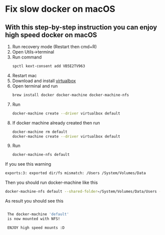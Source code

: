 Fix slow docker on macOS
========================
With this step-by-step instruction you can enjoy high speed docker on macOS
-----------------------

1. Run recovery mode (Restart then cmd+R)
2. Open Utils->terminal
3. Run command
    ```bash
    spctl kext-consent add VB5E2TV963
    ```
4. Restart mac
5. Download and install [virtualbox](https://download.virtualbox.org/virtualbox/6.0.10/VirtualBox-6.0.10-132072-OSX.dmg)
6. Open terminal and run
    ```bash
    brew install docker docker-machine docker-machine-nfs
    ```
7. Run
    ```bash
    docker-machine create --driver virtualbox default
    ```
8. If docker machine already created then run
    ```bash
    docker-machine rm default
    docker-machine create --driver virtualbox default
    ```
9. Run
    ```bash
    docker-machine-nfs default
    ```

If you see this warning
```bash
exports:3: exported dir/fs mismatch: /Users /System/Volumes/Data
```
Then you should run docker-machine like this
```bash
docker-machine-nfs default --shared-folder=/System/Volumes/Data/Users --force
```

As result you should see this

```bash

 The docker-machine 'default'
 is now mounted with NFS!

 ENJOY high speed mounts :D

```
